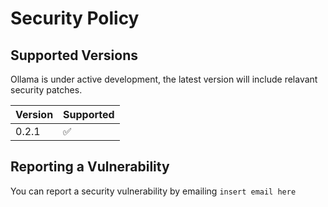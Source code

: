 # Security Policy

## Supported Versions

Ollama is under active development, the latest version will include relavant security patches.

| Version | Supported          |
| ------- | ------------------ |
| 0.2.1   | :white_check_mark: |

## Reporting a Vulnerability

You can report a security vulnerability by emailing `insert email here`
